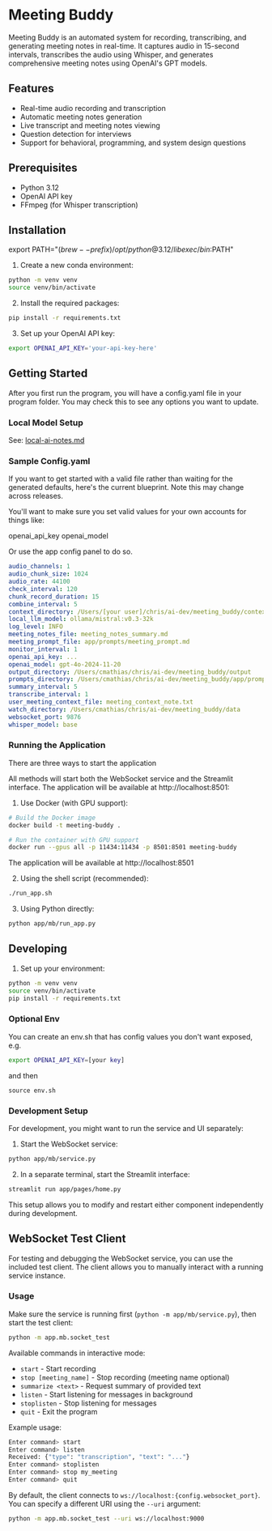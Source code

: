 # Meeting Buddy

Meeting Buddy is an automated system for recording, transcribing, and generating meeting notes in real-time. It captures audio in 15-second intervals, transcribes the audio using Whisper, and generates comprehensive meeting notes using OpenAI's GPT models.

## Features

- Real-time audio recording and transcription
- Automatic meeting notes generation
- Live transcript and meeting notes viewing
- Question detection for interviews
- Support for behavioral, programming, and system design questions

## Prerequisites

- Python 3.12
- OpenAI API key
- FFmpeg (for Whisper transcription)

## Installation

export PATH="$(brew --prefix)/opt/python@3.12/libexec/bin:$PATH"

1. Create a new conda environment:
```bash
python -m venv venv
source venv/bin/activate
```

2. Install the required packages:
```bash
pip install -r requirements.txt
```

3. Set up your OpenAI API key:
```bash
export OPENAI_API_KEY='your-api-key-here'
```

## Getting Started

After you first run the program, you will have a config.yaml file in your program folder.
You may check this to see any options you want to update.

### Local Model Setup
See: [local-ai-notes.md](doc%2Flocal-ai-notes.md)

### Sample Config.yaml
If you want to get started with a valid file rather than waiting for the generated 
defaults, here's the current blueprint. Note this may change across releases.

You'll want to make sure you set valid values for your own accounts for things like:

openai_api_key
openai_model

Or use the app config panel to do so.

```yaml
audio_channels: 1
audio_chunk_size: 1024
audio_rate: 44100
check_interval: 120
chunk_record_duration: 15
combine_interval: 5
context_directory: /Users/[your user]/chris/ai-dev/meeting_buddy/context
local_llm_model: ollama/mistral:v0.3-32k
log_level: INFO
meeting_notes_file: meeting_notes_summary.md
meeting_prompt_file: app/prompts/meeting_prompt.md
monitor_interval: 1
openai_api_key: ...
openai_model: gpt-4o-2024-11-20
output_directory: /Users/cmathias/chris/ai-dev/meeting_buddy/output
prompts_directory: /Users/cmathias/chris/ai-dev/meeting_buddy/app/prompts
summary_interval: 5
transcribe_interval: 1
user_meeting_context_file: meeting_context_note.txt
watch_directory: /Users/cmathias/chris/ai-dev/meeting_buddy/data
websocket_port: 9876
whisper_model: base

```
### Running the Application

There are three ways to start the application

All methods will start both the WebSocket service and the Streamlit interface. 
The application will be available at http://localhost:8501:

1. Use Docker (with GPU support):
```bash
# Build the Docker image
docker build -t meeting-buddy .

# Run the container with GPU support
docker run --gpus all -p 11434:11434 -p 8501:8501 meeting-buddy
```

The application will be available at http://localhost:8501

2. Using the shell script (recommended):
```bash
./run_app.sh
```

3. Using Python directly:
```bash
python app/mb/run_app.py
```

## Developing

1. Set up your environment:
```bash
python -m venv venv
source venv/bin/activate
pip install -r requirements.txt
```

### Optional Env
You can create an env.sh that has config values you don't want exposed, e.g.
```env.sh
export OPENAI_API_KEY=[your key]
```

and then
```shell
source env.sh
```


### Development Setup

For development, you might want to run the service and UI separately:

1. Start the WebSocket service:
```bash
python app/mb/service.py
```

2. In a separate terminal, start the Streamlit interface:
```bash
streamlit run app/pages/home.py
```

This setup allows you to modify and restart either component independently during development.

## WebSocket Test Client

For testing and debugging the WebSocket service, you can use the included test client. The client allows you to manually interact with a running service instance.

### Usage

Make sure the service is running first (`python -m app/mb/service.py`), then start the test client:

```bash
python -m app.mb.socket_test
```

Available commands in interactive mode:

- `start` - Start recording
- `stop [meeting_name]` - Stop recording (meeting name optional)
- `summarize <text>` - Request summary of provided text
- `listen` - Start listening for messages in background
- `stoplisten` - Stop listening for messages
- `quit` - Exit the program

Example usage:
```bash
Enter command> start
Enter command> listen
Received: {"type": "transcription", "text": "..."}
Enter command> stoplisten
Enter command> stop my_meeting
Enter command> quit
```

By default, the client connects to `ws://localhost:{config.websocket_port}`. You can specify a different URI using the `--uri` argument:
```bash
python -m app.mb.socket_test --uri ws://localhost:9000